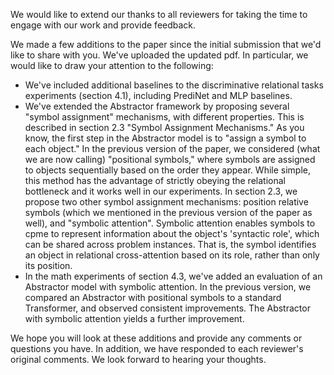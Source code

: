 We would like to extend our thanks to all reviewers for taking the time to engage with our work and provide feedback.

We made a few additions to the paper since the initial submission that we'd like to share with you. We've uploaded the updated pdf. In particular, we would like to draw your attention to the following:
- We've included additional baselines to the discriminative relational tasks experiments (section 4.1), including PrediNet and MLP baselines.
- We've extended the Abstractor framework by proposing several "symbol assignment" mechanisms, with different properties. This is described in section 2.3 "Symbol Assignment Mechanisms." As you know, the first step in the Abstractor model is to "assign a symbol to each object." In the previous version of the paper, we considered (what we are now calling) "positional symbols," where symbols are assigned to objects sequentially based on the order they appear. While simple, this method has the advantage of strictly obeying the relational bottleneck and it works well in our experiments. In section 2.3, we propose two other symbol assignment mechanisms: position relative symbols (which we mentioned in the previous version of the paper as well), and "symbolic attention". Symbolic attention enables symbols to cpme to represent information about the object's 'syntactic role', which can be shared across problem instances. That is, the symbol identifies an object in relational cross-attention based on its role, rather than only its position.
- In the math experiments of section 4.3, we've added an evaluation of an Abstractor model with symbolic attention. In the previous version, we compared an Abstractor with positional symbols to a standard Transformer, and observed consistent improvements. The Abstractor with symbolic attention yields a further improvement.

We hope you will look at these additions and provide any comments or questions you have. In addition, we have responded to each reviewer's original comments.  We look forward to hearing your thoughts.